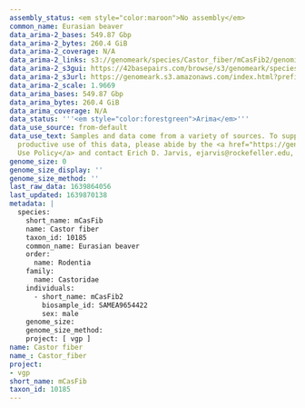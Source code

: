 ```yaml
---
assembly_status: <em style="color:maroon">No assembly</em>
common_name: Eurasian beaver
data_arima-2_bases: 549.87 Gbp
data_arima-2_bytes: 260.4 GiB
data_arima-2_coverage: N/A
data_arima-2_links: s3://genomeark/species/Castor_fiber/mCasFib2/genomic_data/arima/<br>
data_arima-2_s3gui: https://42basepairs.com/browse/s3/genomeark/species/Castor_fiber/mCasFib2/genomic_data/arima/
data_arima-2_s3url: https://genomeark.s3.amazonaws.com/index.html?prefix=species/Castor_fiber/mCasFib2/genomic_data/arima/
data_arima-2_scale: 1.9669
data_arima_bases: 549.87 Gbp
data_arima_bytes: 260.4 GiB
data_arima_coverage: N/A
data_status: '''<em style="color:forestgreen">Arima</em>'''
data_use_source: from-default
data_use_text: Samples and data come from a variety of sources. To support fair and
  productive use of this data, please abide by the <a href="https://genome10k.soe.ucsc.edu/data-use-policies/">Data
  Use Policy</a> and contact Erich D. Jarvis, ejarvis@rockefeller.edu, with any questions.
genome_size: 0
genome_size_display: ''
genome_size_method: ''
last_raw_data: 1639864056
last_updated: 1639870138
metadata: |
  species:
    short_name: mCasFib
    name: Castor fiber
    taxon_id: 10185
    common_name: Eurasian beaver
    order:
      name: Rodentia
    family:
      name: Castoridae
    individuals:
      - short_name: mCasFib2
        biosample_id: SAMEA9654422
        sex: male
    genome_size:
    genome_size_method:
    project: [ vgp ]
name: Castor fiber
name_: Castor_fiber
project:
- vgp
short_name: mCasFib
taxon_id: 10185
---
```

